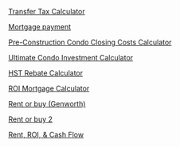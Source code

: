 ﻿

<p><a href="http://www.trebhome.com/index.php/buying/calculators" target="_blank">Transfer Tax Calculator</a></p>

<p><a href="https://www.ratehub.ca/ontario-mortgage-calculator" target="_blank">Mortgage payment</a></p>

<p><a href="https://truecondos.com/calculators/condo-closing-costs-calculator" target="_blank">Pre-Construction Condo Closing Costs Calculator</a></p>

<p><a href="https://truecondos.com/calculators/true-condos-ultimate-calculator" target="_blank">Ultimate Condo Investment Calculator</a></p>

<p><a href="https://truecondos.com/calculators/hst-rebate-calculator" target="_blank">HST Rebate Calculator</a></p>

<p><a href="https://www.dropbox.com/sh/m11hyu7vyv7zjc6/AADzCrFNS6ykSI_rd6TMpvLCa?dl=0" target="_blank">ROI Mortgage Calculator</a></p>

<p><a href="http://genworth.ca/en/homebuyers/rent-or-buy.aspx" target="_blank">Rent or buy (Genworth)</a></p>

<p><a href="https://www.calculator.net/rent-vs-buy-calculator.html" target="_blank">Rent or buy 2</a></p>

<p><a href="https://fitsmallbusiness.com/rental-property-calculator" target="_blank">Rent, ROI, & Cash Flow</a></p>
